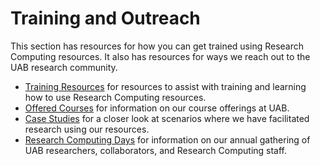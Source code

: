 # Training and Outreach

This section has resources for how you can get trained using Research Computing resources. It also has resources for ways we reach out to the UAB research community.

- [Training Resources](training_resources.md) for resources to assist with training and learning how to use Research Computing resources.
- [Offered Courses](courses.md) for information on our course offerings at UAB.
- [Case Studies](case_studies.md) for a closer look at scenarios where we have facilitated research using our resources.
- [Research Computing Days](research_computing_days.md) for information on our annual gathering of UAB researchers, collaborators, and Research Computing staff.
